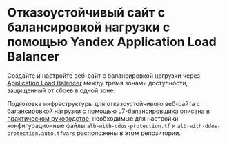 # Отказоустойчивый сайт с балансировкой нагрузки с помощью Yandex Application Load Balancer

Создайте и настройте веб-сайт с балансировкой нагрузки через [Application Load Balancer](https://cloud.yandex.ru/docs/application-load-balancer/concepts/) между тремя зонами доступности, защищенный от сбоев в одной зоне.

Подготовка инфраструктуры для отказоустойчивого веб-сайта с балансировкой нагрузки с помощью L7-балансировщика описана в [практическом руководстве](https://yandex.cloud/ru/docs/tutorials/security/alb-with-ddos-protection/), необходимые для настройки конфигурационные файлы `alb-with-ddos-protection.tf` и `alb-with-ddos-protection.auto.tfvars` расположены в этом репозитории.